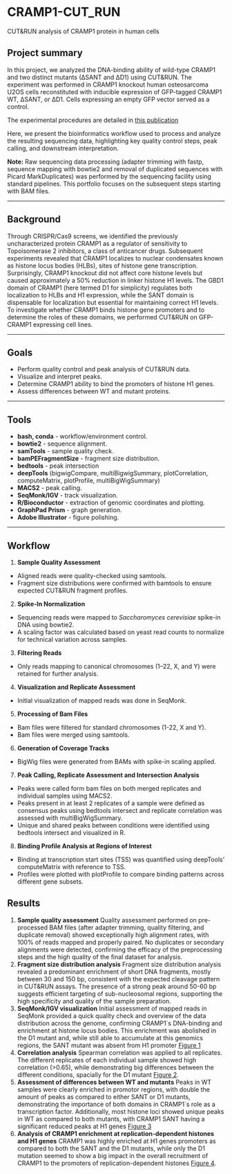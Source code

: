 # CRAMP1-CUT_RUN
CUT&RUN analysis of CRAMP1 protein in human cells

## Project summary

In this project, we analyzed the DNA-binding ability of wild-type CRAMP1 and two distinct mutants (∆SANT and ∆D1) using CUT&RUN. The experiment was performed in CRAMP1 knockout human osteosarcoma U2OS cells reconstituted with inducible expression of GFP-tagged CRAMP1 WT, ∆SANT, or ∆D1. Cells expressing an empty GFP vector served as a control.

The experimental procedures are detailed in [this publication](https://www.sciencedirect.com/science/article/pii/S1097276525003090?via%3Dihub)

Here, we present the bioinformatics workflow used to process and analyze the resulting sequencing data, highlighting key quality control steps, peak calling, and downstream interpretation.

**Note:** Raw sequencing data processing (adapter trimming with fastp, sequence mapping with bowtie2 and removal of duplicated sequences with Picard MarkDuplicates) was performed by the sequencing facility using standard pipelines. This portfolio focuses on the subsequent steps starting with BAM files.

---
## Background

Through CRISPR/Cas9 screens, we identified the previously uncharacterized protein CRAMP1 as a regulator of sensitivity to Topoisomerase 2 inhibitors, a class of anticancer drugs. Subsequent experiments revealed that CRAMP1 localizes to nuclear condensates known as histone locus bodies (HLBs), sites of histone gene transcription. Surprisingly, CRAMP1 knockout did not affect core histone levels but caused approximately a 50% reduction in linker histone H1 levels. The GBD1 domain of CRAMP1 (here termed D1 for simplicity) regulates both localization to HLBs and H1 expression, while the SANT domain is dispensable for localization but essential for maintaining correct H1 levels. To investigate whether CRAMP1 binds histone gene promoters and to determine the roles of these domains, we performed CUT&RUN on GFP-CRAMP1 expressing cell lines.

---
## Goals

- Perform quality control and peak analysis of CUT&RUN data.
- Visualize and interpret peaks.
- Determine CRAMP1 ability to bind the promoters of histone H1 genes.
- Assess differences between WT and mutant proteins. 
---
## Tools

- **bash, conda** - workflow/environment control.
- **bowtie2** - sequence alignment.
- **samTools** - sample quality check.
- **bamPEFragmentSize** - fragment size distribution.
- **bedtools** - peak intersection
- **deepTools** (bigwigCompare, multiBigwigSummary, plotCorrelation, computeMatrix, plotProfile, multiBigWigSummary)
- **MACS2** - peak calling.
- **SeqMonk/IGV** - track visualization.
- **R/Bioconductor** - extraction of genomic coordinates and plotting.
- **GraphPad Prism** - graph generation.
- **Adobe Illustrator** - figure polishing.
---
## Workflow
1. **Sample Quality Assessment**
- Aligned reads were quality-checked using samtools.
- Fragment size distributions were confirmed with bamtools to ensure expected CUT&RUN fragment profiles.
2. **Spike-In Normalization**
- Sequencing reads were mapped to *Saccharomyces cerevisiae* spike-in DNA using bowtie2.
- A scaling factor was calculated based on yeast read counts to normalize for technical variation across samples.
3. **Filtering Reads**
- Only reads mapping to canonical chromosomes (1–22, X, and Y) were retained for further analysis.
4. **Visualization and Replicate Assessment**
- Initial visualization of mapped reads was done in SeqMonk.
5. **Processing of Bam Files**
- Bam files were filtered for standard chromosomes (1-22, X and Y).
- Bam files were merged using samtools.
6. **Generation of Coverage Tracks**
- BigWig files were generated from BAMs with spike-in scaling applied.
7. **Peak Calling, Replicate Assessment and Intersection Analysis**
- Peaks were called form bam files on both merged replicates and individual samples using MACS2.
- Peaks present in at least 2 replicates of a sample were defined as consensus peaks using bedtools intersect and replicate correlation was assessed with multiBigWigSummary.
- Unique and shared peaks between conditions were identified using bedtools intersect and visualized in R.
8. **Binding Profile Analysis at Regions of Interest**
- Binding at transcription start sites (TSS) was quantified using deepTools’ computeMatrix with reference to TSS.
- Profiles were plotted with plotProfile to compare binding patterns across different gene subsets.
## Results
1) **Sample quality assessment**
Quality assessment performed on pre-processed BAM files (after adapter trimming, quality filtering, and duplicate removal) showed exceptionally high alignment rates, with 100% of reads mapped and properly paired. No duplicates or secondary alignments were detected, confirming the efficacy of the preprocessing steps and the high quality of the final dataset for analysis.
2) **Fragment size distribution analysis**
Fragment size distribution analysis revealed a predominant enrichment of short DNA fragments, mostly between 30 and 150 bp, consistent with the expected cleavage pattern in CUT&RUN assays. The presence of a strong peak around 50-60 bp suggests efficient targeting of sub-nucleosomal regions, supporting the high specificity and quality of the sample preparation.
3) **SeqMonk/IGV visualization**
Initial assessment of mapped reads in SeqMonk provided a quick quality check and overview of the data distribution across the genome, confirming CRAMP1´s DNA-binding and enrichment at histone locus bodies. This enrichment was abolished in the D1 mutant and, while still able to accumulate at this genomics regions, the SANT mutant was absent from H1 promoter [Figure 1](./graphs/CRAMP1_tracks.pdf)
4) **Correlation analysis**
Spearman correlation was applied to all replicates. The different replicates of each individual sample showed high correlation (>0.65), while demonstrating big differences between the different conditions, spacially for the D1 mutant [Figure 2](./graphs/Sample_correlation_heatmap_CRAMP1_CUTRUN.pdf).
5) **Assessment of differences between WT and mutants**
Peaks in WT samples were clearly enriched in promotor regions, with double the amount of peaks as compared to either SANT or D1 mutants, demonstrating the importance of both domains in CRAMP1´s role as a transcription factor. Additionally, most histone loci showed unique peaks in WT as compared to both mutants, with CRAMP1 SANT having a significant reduced peaks at H1 genes [Figure 3](./graphs/WT_vs_mutants_intersection.pdf)
6) **Analysis of CRAMP1 enrichment at replication-dependent histones and H1 genes**
CRAMP1 was highly enriched at H1 genes promoters as compared to both the SANT and the D1 mutants, while only the D1 mutation seemed to show a big impact in the overall recruitment of CRAMP1 to the promoters of replication-dependent histones [Figure 4](./graphs/CRAMP1_peaks.pdf).
